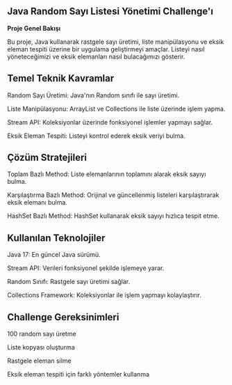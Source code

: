 ## Java Random Sayı Listesi Yönetimi Challenge'ı

**Proje Genel Bakışı**

Bu proje, Java kullanarak rastgele sayı üretimi, liste manipülasyonu ve eksik eleman tespiti üzerine bir uygulama geliştirmeyi amaçlar. Listeyi nasıl yöneteceğimizi ve eksik elemanları nasıl bulacağımızı gösterir.

## Temel Teknik Kavramlar

Random Sayı Üretimi: Java'nın Random sınıfı ile sayı üretimi.

Liste Manipülasyonu: ArrayList ve Collections ile liste üzerinde işlem yapma.

Stream API: Koleksiyonlar üzerinde fonksiyonel işlemler yapmayı sağlar.

Eksik Eleman Tespiti: Listeyi kontrol ederek eksik veriyi bulma.

## Çözüm Stratejileri

Toplam Bazlı Method: Liste elemanlarının toplamını alarak eksik sayıyı bulma.

Karşılaştırma Bazlı Method: Orijinal ve güncellenmiş listeleri karşılaştırarak eksik elemanı bulma.

HashSet Bazlı Method: HashSet kullanarak eksik sayıyı hızlıca tespit etme.

## Kullanılan Teknolojiler

Java 17: En güncel Java sürümü.

Stream API: Verileri fonksiyonel şekilde işlemeye yarar.

Random Sınıfı: Rastgele sayı üretimi sağlar.

Collections Framework: Koleksiyonlar ile işlem yapmayı kolaylaştırır.

## Challenge Gereksinimleri

100 random sayı üretme

Liste kopyası oluşturma

Rastgele eleman silme

Eksik eleman tespiti için farklı yöntemler kullanma

